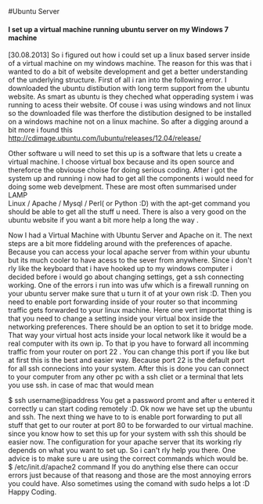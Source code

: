 #Ubuntu Server
#### I set up a virtual machine running ubuntu server on my Windows 7 machine 
[30.08.2013] 
So i figured out how i could set up a linux based server inside of a virtual machine on my windows machine.
The reason for this was that i wanted to do a bit of website development and get a better understanding of the underlying structure.
First of all i ran into the following error.
I downloaded the ubuntu distibution with long term support from the ubuntu website.
As smart as ubuntu is they cheched what opperading system i was running to acess their website.
Of couse i was using windows and not linux so the downloaded file was therfore the distibution designed to be installed on a windows machine not on a linux machine.
So after a digging around a bit more i found this
http://cdimage.ubuntu.com/lubuntu/releases/12.04/release/

Other software u will need to set this up is a software that lets u create a virtual machine.
I choose virtual box because and its open source and thereforce the obviouse choise for doing serious coding.
After i got the system up and running i now had to get all the components i would need for doing some web develpment.
These are most often summarised under LAMP  
Linux / Apache / Mysql / Perl( or Python :D)
with the apt-get command you should be able to get all the stuff u need.
There is also a very good on the ubuntu website if you want a bit more help a long the way .

Now I had a Virtual Machine with Ubuntu Server and Apache on it.
The next steps are a bit more fiddeling around with the preferences of apache.
Because you can access your local apache server from within your ubuntu but its much cooler to have acess to the sever from anywhere.
Since i don't rly like the keyboard that i have hooked up to my windows computer i decided before i would go about changing settings, get a ssh connecting working.
One of the errors i run into was ufw which is a firewall running on your ubuntu server make sure that u turn it of at your own risk :D.
Then you need to enable port forwarding inside of your router so that incomming traffic gets forwarded to your linux machine.
Here one vert importat thing is that you need to change a setting inside your virtual box inside the networking preferences.
There should be an option to set it to bridge mode.
That way your virtual host acts inside your local network like it would be a real computer with its own ip.
To that ip you have to forward all incomming traffic from your router on port 22 .
You can change this port if you like but at first this is the best and easier way.
Because port 22 is the default port for all ssh connecions into your system.
After this is done you can connect to your computer from any other pc with  a ssh cliet or a terminal that lets you use ssh.
in case of mac that would mean 

$ ssh username@ipaddress
You get a password promt and after u entered it correctly u can start coding remotely :D.
Ok now we have set up the ubuntu and ssh.
The next thing we have to to is enable port forwarding to put all stuff that get to our router at port 80 to be forwarded to our virtual machine.
since you know how to set this up for your system with ssh this should be easier now.
The configuration for your apache server that its working rly depends on what you want to set up. 
So i can't rly help you there.
One advice is to make sure u are using the correct commands which would be.  
$ /etc/init.d/apache2 command
If you do anything else there can occur errors just because of that reasong and those are the most annoying errors you could have.
Also sometimes using the comand with sudo helps a lot  :D
Happy Coding.

